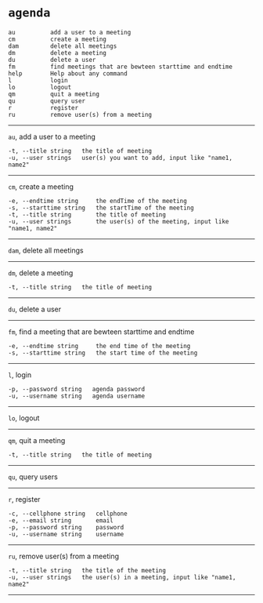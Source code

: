 # `agenda`
```
au          add a user to a meeting
cm          create a meeting
dam         delete all meetings
dm          delete a meeting
du          delete a user
fm          find meetings that are bewteen starttime and endtime
help        Help about any command
l           login
lo          logout
qm          quit a meeting
qu          query user
r           register
ru          remove user(s) from a meeting
```
---
`au`, add a user to a meeting
```
-t, --title string   the title of meeting
-u, --user strings   user(s) you want to add, input like "name1, name2"
```
---
`cm`, create a meeting
```
-e, --endtime string     the endTime of the meeting
-s, --starttime string   the startTime of the meeting
-t, --title string       the title of meeting
-u, --user strings       the user(s) of the meeting, input like "name1, name2"
```
---
`dam`, delete all meetings

---
`dm`, delete a meeting
```
-t, --title string   the title of meeting
```
---
`du`, delete a user

---
`fm`, find a meeting that are bewteen starttime and endtime
```
-e, --endtime string     the end time of the meeting
-s, --starttime string   the start time of the meeting
```
---
`l`, login
```
-p, --password string   agenda password
-u, --username string   agenda username
```
---
`lo`, logout

---
`qm`, quit a meeting
```
-t, --title string   the title of meeting
```
---
`qu`, query users

---
`r`, register
```
-c, --cellphone string   cellphone
-e, --email string       email
-p, --password string    password
-u, --username string    username
```
---
`ru`, remove user(s) from a meeting
```
-t, --title string   the title of the meeting
-u, --user strings   the user(s) in a meeting, input like "name1, name2"
```
---